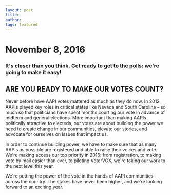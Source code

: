 ```yaml
---
layout: post
title: 
author: 
tags: featured
---
```


# November 8, 2016

### It's closer than you think. Get ready to get to the polls: we're going to make it easy!

## ARE YOU READY TO MAKE OUR VOTES COUNT?

Never before have AAPI votes mattered as much as they do now. In 2012, AAPIs played key roles in critical states like Nevada and South Carolina – so much so that politicians have spent months courting our vote in advance of midterm and general elections. More important than making AAPIs politically attractive to electeds, our votes are about building the power we need to create change in our communities, elevate our stories, and advocate for ourselves on issues that impact us.

In order to continue building power, we have to make sure that as many AAPIs as possible are registered and able to raise their voices and vote. We're making access our top priority in 2016: from registration, to making vote by mail easier than ever, to piloting VoterVOX, we're taking our work to the next level this year.

We're putting the power of the vote in the hands of AAPI communities across the country. The stakes have never been higher, and we're looking forward to an exciting year.